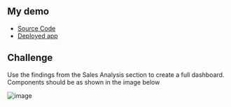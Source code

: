 ## My demo
* [Source Code](https://github.com/Joy879/Demo)
* [Deployed app](https://demo-4voh1csrs0q.streamlit.app/)

## Challenge

Use the findings from the Sales Analysis section to create a full dashboard. Components should be as shown in the image below

![image](https://github.com/Joy879/Africa-Data-School-Curriculum/assets/70502261/115bd7a0-227a-45b1-931a-5271f5a5784d)
